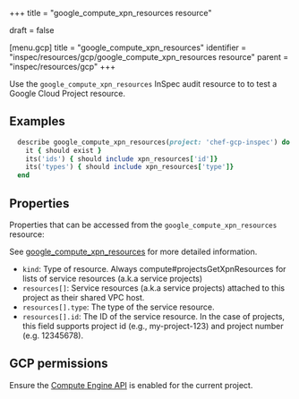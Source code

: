 +++
title = "google_compute_xpn_resources resource"

draft = false


[menu.gcp]
title = "google_compute_xpn_resources"
identifier = "inspec/resources/gcp/google_compute_xpn_resources resource"
parent = "inspec/resources/gcp"
+++

Use the `google_compute_xpn_resources` InSpec audit resource to to test a Google Cloud Project resource.

## Examples

```ruby
  describe google_compute_xpn_resources(project: 'chef-gcp-inspec') do
    it { should exist }
    its('ids') { should include xpn_resources['id']}
    its('types') { should include xpn_resources['type']}
  end
```

## Properties

Properties that can be accessed from the `google_compute_xpn_resources` resource:

See [google_compute_xpn_resources](google_compute_xpn_resources) for more detailed information.

  * `kind`: Type of resource. Always compute#projectsGetXpnResources for lists of service resources (a.k.a service projects)
  * `resources[]`: Service resources (a.k.a service projects) attached to this project as their shared VPC host.
  * `resources[].type`: The type of the service resource.
  * `resources[].id`: The ID of the service resource. In the case of projects, this field supports project id (e.g., my-project-123) and project number (e.g. 12345678).


## GCP permissions

Ensure the [Compute Engine API](https://console.cloud.google.com/apis/library/compute.googleapis.com/) is enabled for the current project.
